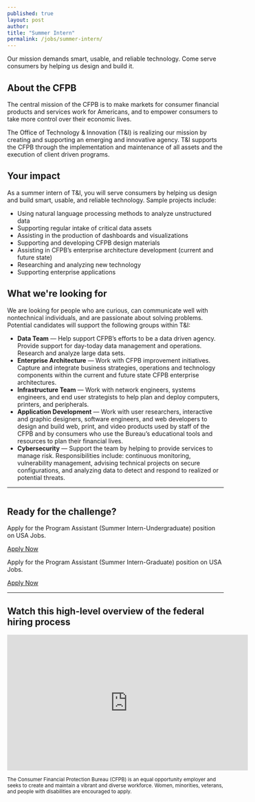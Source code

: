 ```yaml
---
published: true
layout: post
author:
title: "Summer Intern"
permalink: /jobs/summer-intern/
---
```


Our mission demands smart, usable, and reliable technology. Come serve
consumers by helping us design and build it.

## About the CFPB

The central mission of the CFPB is to make markets
for consumer financial products and services work for Americans,
and to empower consumers to take more control over their economic lives.

The Office of Technology & Innovation (T&I) is realizing our mission
by creating and supporting an emerging and innovative agency.
T&I supports the CFPB through the implementation and maintenance
of all assets and the execution of client driven programs.

## Your impact

As a summer intern of T&I, you will serve consumers
by helping us design and build smart, usable, and reliable technology.
Sample projects include:
- Using natural language processing methods to analyze unstructured data
- Supporting regular intake of critical data assets
- Assisting in the production of dashboards and visualizations
- Supporting and developing CFPB design materials
- Assisting in CFPB’s enterprise architecture development (current and future state)
- Researching and analyzing new technology
- Supporting enterprise applications

## What we're looking for

We are looking for people who are curious,
can communicate well with nontechnical individuals,
and are passionate about solving problems.
Potential candidates will support the following groups within T&I:

- **Data Team** — Help support CFPB’s efforts to be a data driven agency.
Provide support for day-today data management and operations.
Research and analyze large data sets.
- **Enterprise Architecture** —
Work with CFPB improvement initiatives.
Capture and integrate business strategies, operations and technology components
within the current and future state CFPB enterprise architectures.
- **Infrastructure Team** —
Work with network engineers, systems engineers, and end user
strategists to help plan and deploy computers, printers, and peripherals.
- **Application Development** —
Work with user researchers, interactive and graphic designers,
software engineers, and web developers to design and
build web, print, and video products used by staff of the CFPB
and by consumers who use the Bureau’s educational tools and resources
to plan their financial lives.
- **Cybersecurity** —
Support the team by helping to provide services to manage risk.
Responsibilities include: continuous monitoring, vulnerability management,
advising technical projects on secure configurations,
and analyzing data to detect and respond to realized or potential threats.

---

<img src="../../img/flag.png" alt="" class="pull-r">

## Ready for the challenge?

Apply for the Program Assistant (Summer Intern-Undergraduate) position on USA Jobs.

<a class="btn btn__super" href="https://www.usajobs.gov/GetJob/ViewDetails/419007400">Apply Now</a>

Apply for the Program Assistant (Summer Intern-Graduate) position on USA Jobs.

<a class="btn btn__super" href="https://www.usajobs.gov/GetJob/ViewDetails/419007000">Apply Now</a>

---

## Watch this high-level overview of the federal hiring process

<iframe width="560" height="315" src="https://www.youtube.com/embed/XCbZnTIeTOY" frameborder="0" allowfullscreen></iframe>


<small>The Consumer Financial Protection Bureau (CFPB) is an equal
opportunity employer and seeks to create and maintain a
vibrant and diverse workforce. Women, minorities, veterans,
and people with disabilities are encouraged to apply.</small>
